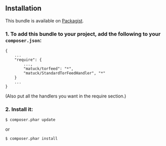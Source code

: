 Installation
------------

This bundle is available on [Packagist](http://packagist.org/packages/matuck/standardtorfeedhandler).

### 1. To add this bundle to your project, add the following to your `composer.json`:

```
{
    ...
    "require": {
        ...,
        "matuck/torfeed": "*",
        "matuck/StandardTorFeedHandler", "*"
    }
    ...
}
```
(Also put all the handlers you want in the require section.)

### 2. Install it:

```
$ composer.phar update
```
or
```
$ composer.phar install
```
